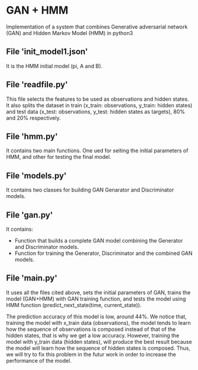 # GAN + HMM
Implementation of a system that combines Generative adversarial network (GAN) and Hidden Markov Model (HMM) in python3

File 'init_model1.json' 
------------------------
It is the HMM initial model (pi, A and B).

File 'readfile.py'
----------------------
This file selects the features to be used as observations and hidden states. It also splits the dataset in train (x_train: observations, y_train: hidden states) and test data (x_test: observations, y_test: hidden states as targets), 80% and 20% respectively.

File 'hmm.py' 
-------------
It contains two main functions. One ued for seiting the initial parameters of HMM, and other for testing the final model.

File 'models.py' 
--------------------
It contains two classes for building GAN Genarator and Discriminator models.
 
File 'gan.py' 
------------------------
It contains:
- Function that builds a complete GAN model combining the Generator and Discriminator models.
- Function for training the Generator, Discriminator and the combined GAN models.

File 'main.py'
--------------
It uses all the files cited above, sets the initial parameters of GAN, trains the model (GAN+HMM) with GAN training function, and tests the model using HMM function (predict_next_state(time, current_state)).


The prediction accuracy of this model is low, around 44%. We notice that, training the model with x_train data (observations), the model tends to learn how the sequence of observations is composed instead of that of the hidden states, that is why we get a low accuracy. However, training the model with y_train data (hidden states), will produce the best result because the model will learn how the sequence of hidden states is composed. Thus, we will try to fix this problem in the futur work in order to increase the performance of the model.
